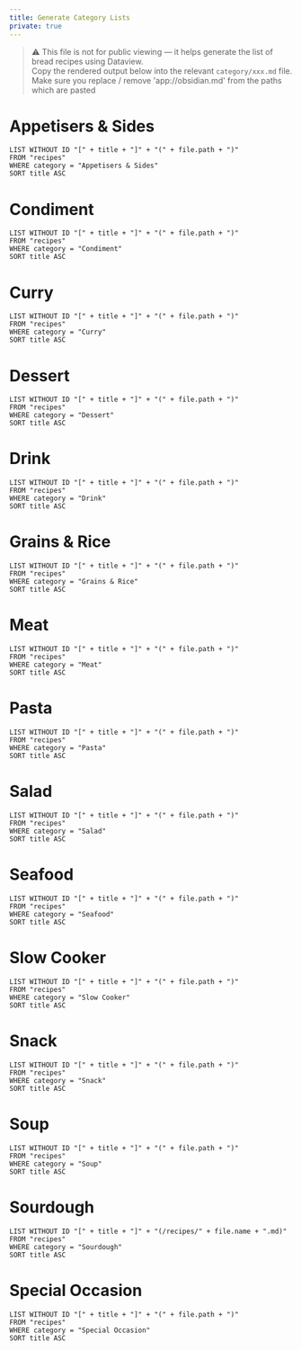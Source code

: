 ```yaml
---
title: Generate Category Lists
private: true
---
```


> ⚠️ This file is not for public viewing — it helps generate the list of bread recipes using Dataview.  
> Copy the rendered output below into the relevant `category/xxx.md` file. 
> Make sure you replace / remove 'app://obsidian.md' from the paths which are pasted


# Appetisers & Sides

```dataview
LIST WITHOUT ID "[" + title + "]" + "(" + file.path + ")"
FROM "recipes"
WHERE category = "Appetisers & Sides"
SORT title ASC
```

# Condiment

```dataview
LIST WITHOUT ID "[" + title + "]" + "(" + file.path + ")"
FROM "recipes"
WHERE category = "Condiment"
SORT title ASC
```

# Curry

```dataview
LIST WITHOUT ID "[" + title + "]" + "(" + file.path + ")"
FROM "recipes"
WHERE category = "Curry"
SORT title ASC
```

# Dessert

```dataview
LIST WITHOUT ID "[" + title + "]" + "(" + file.path + ")"
FROM "recipes"
WHERE category = "Dessert"
SORT title ASC
```

# Drink

```dataview
LIST WITHOUT ID "[" + title + "]" + "(" + file.path + ")"
FROM "recipes"
WHERE category = "Drink"
SORT title ASC
```

# Grains & Rice

```dataview
LIST WITHOUT ID "[" + title + "]" + "(" + file.path + ")"
FROM "recipes"
WHERE category = "Grains & Rice"
SORT title ASC
```

# Meat

```dataview
LIST WITHOUT ID "[" + title + "]" + "(" + file.path + ")"
FROM "recipes"
WHERE category = "Meat"
SORT title ASC
```

# Pasta

```dataview
LIST WITHOUT ID "[" + title + "]" + "(" + file.path + ")"
FROM "recipes"
WHERE category = "Pasta"
SORT title ASC
```

# Salad

```dataview
LIST WITHOUT ID "[" + title + "]" + "(" + file.path + ")"
FROM "recipes"
WHERE category = "Salad"
SORT title ASC
```

# Seafood

```dataview
LIST WITHOUT ID "[" + title + "]" + "(" + file.path + ")"
FROM "recipes"
WHERE category = "Seafood"
SORT title ASC
```

# Slow Cooker

```dataview
LIST WITHOUT ID "[" + title + "]" + "(" + file.path + ")"
FROM "recipes"
WHERE category = "Slow Cooker"
SORT title ASC
```

# Snack

```dataview
LIST WITHOUT ID "[" + title + "]" + "(" + file.path + ")"
FROM "recipes"
WHERE category = "Snack"
SORT title ASC
```

# Soup

```dataview
LIST WITHOUT ID "[" + title + "]" + "(" + file.path + ")"
FROM "recipes"
WHERE category = "Soup"
SORT title ASC
```

# Sourdough

```dataview
LIST WITHOUT ID "[" + title + "]" + "(/recipes/" + file.name + ".md)"
FROM "recipes"
WHERE category = "Sourdough"
SORT title ASC
```

# Special Occasion

```dataview
LIST WITHOUT ID "[" + title + "]" + "(" + file.path + ")"
FROM "recipes"
WHERE category = "Special Occasion"
SORT title ASC
```